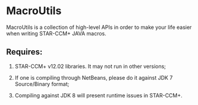 # MacroUtils

MacroUtils is a collection of high-level APIs in order to make your life easier when writing STAR-CCM+ JAVA macros.

## Requires:

1. STAR-CCM+ v12.02 libraries. It may not run in other versions;

1. If one is compiling through NetBeans, please do it against JDK 7 Source/Binary format;

1. Compiling against JDK 8 will present runtime issues in STAR-CCM+.

